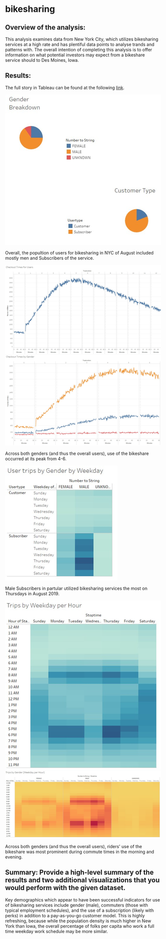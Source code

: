 # bikesharing

## Overview of the analysis: 
This analysis examines data from New York City, which utilizes bikesharing services at a high rate and has plentiful data points to analyse trands and patterns with. The overall intention of completing this analysis is to offer information on what potential investors may expect from a bikeshare service should to Des Moines, Iowa. 

## Results: 
The full story in Tableau can be found at the following [link](https://public.tableau.com/profile/tara.yarberry#!/vizhome/BikeshareChallenge/NYCBikeShareAnalysis).

![Pie_Charts](https://github.com/tarajarell/bikesharing/blob/main/Pie_Charts.jpg)

Overall, the popultion of users for bikesharing in NYC of August included mostly men and Subscribers of the service.

![Checkout_Users](https://github.com/tarajarell/bikesharing/blob/main/Checkout_Users.jpg)
![Checkout_Gender](https://github.com/tarajarell/bikesharing/blob/main/Checkout_Gender.jpg)


Across both genders (and thus the overall users), use of the bikeshare occurred at its peak from 4-6.

![Trips_Weekday_Gender](https://github.com/tarajarell/bikesharing/blob/main/Trips_Weekday_Gender.jpg)

Male Subscribers in partular utilized bikesharing services the most on Thursdays in August 2019.

![Trips_Weekday](https://github.com/tarajarell/bikesharing/blob/main/Trips_Weekday.jpg)
![Trips_Gender](https://github.com/tarajarell/bikesharing/blob/main/Trips_Gender.jpg)

Across both genders (and thus the overall users), riders' use of the bikeshare was most prominent during commute times in the morning and evening.

## Summary: Provide a high-level summary of the results and two additional visualizations that you would perform with the given dataset.
Key demographics which appear to have been successful indicators for use of bikesharing services include gender (male), commuters (those with typical employment schedules), and the use of a subscription (likely with perks) in addition to a pay-as-you-go customer model. This is highly refreshing, because while the population density is much higher in New York than Iowa, the overall percentage of folks per capita who work a full time weekday work schedule may be more similar. 


